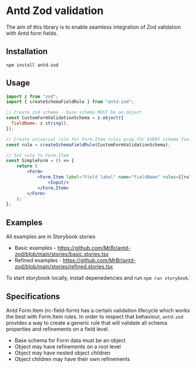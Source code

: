 # Antd Zod validation

The aim of this library is to enable seamless integration of Zod validation with Antd form fields.

## Installation

```
npm install antd-zod
```

## Usage

```jsx
import z from "zod";
import { createSchemaFieldRule } from "antd-zod";

// Create zod schema - base schema MUST be an object
const CustomFormValidationSchema = z.object({
  fieldName: z.string(),
});

// Create universal rule for Form.Item rules prop for EVERY schema field
const rule = createSchemaFieldRule(CustomFormValidationSchema);

// Set rule to Form.Item
const SimpleForm = () => {
    return (
        <Form>
            <Form.Item label="Field label" name="fieldName" rules={[rule]}>
                <Input/>
            </Form.Item>
        </Form>
    );
};
```

## Examples
All examples are in Storybook stories

- Basic examples - https://github.com/MrBr/antd-zod/blob/main/stories/basic.stories.tsx
- Refined examples - https://github.com/MrBr/antd-zod/blob/main/stories/refined.stories.tsx

To start storybook locally, install depenedencies and run `npm run storybook`.

## Specifications
Antd Form.Item (rc-field-form) has a certain validation lifecycle which works the best with Form.Item rules. In order to respect that behaviour, `antd-zod` provides a way to create a generic rule that will validate all schema properties and refinements on a field level.

- Base schema for Form data must be an object
- Object may have refinements on a root level
- Object may have nested object children
- Object children may have their own refinements
